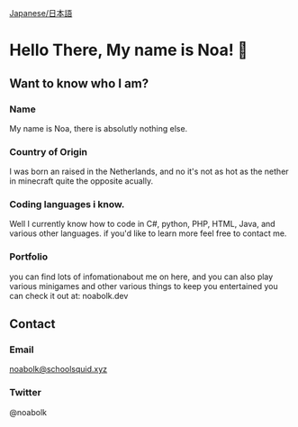 [Japanese/日本語](/readme_JP.md)

# Hello There, My name is Noa! 👋

## Want to know who I am?

### Name
My name is Noa, there is absolutly nothing else.

### Country of Origin
I was born an raised in the Netherlands, and no it's not as hot as the nether in minecraft quite the opposite acually.

### Coding languages i know.
Well I currently know how to code in C#, python, PHP, HTML, Java, and various other languages. if you'd like to learn more feel free to contact me.

### Portfolio
you can find lots of infomationabout me on here, and you can also play various minigames and other various things to keep you entertained
you can check it out at: noabolk.dev



## Contact

### Email
noabolk@schoolsquid.xyz

### Twitter
@noabolk
